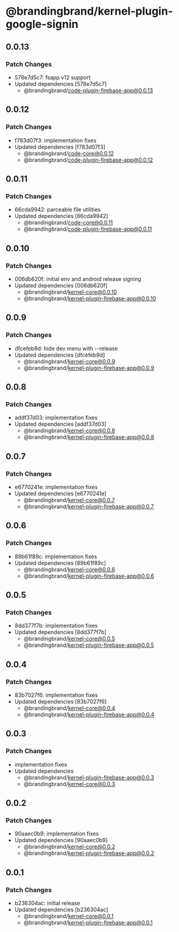 # @brandingbrand/kernel-plugin-google-signin

## 0.0.13

### Patch Changes

- 578e7d5c7: fsapp v12 support
- Updated dependencies [578e7d5c7]
  - @brandingbrand/code-plugin-firebase-app@0.0.13

## 0.0.12

### Patch Changes

- f783d07f3: implementation fixes
- Updated dependencies [f783d07f3]
  - @brandingbrand/code-core@0.0.12
  - @brandingbrand/code-plugin-firebase-app@0.0.12

## 0.0.11

### Patch Changes

- 66cda9942: parceable file utilities
- Updated dependencies [66cda9942]
  - @brandingbrand/code-core@0.0.11
  - @brandingbrand/code-plugin-firebase-app@0.0.11

## 0.0.10

### Patch Changes

- 006db620f: initial env and android release signing
- Updated dependencies [006db620f]
  - @brandingbrand/kernel-core@0.0.10
  - @brandingbrand/kernel-plugin-firebase-app@0.0.10

## 0.0.9

### Patch Changes

- dfcefeb9d: hide dev menu with --release
- Updated dependencies [dfcefeb9d]
  - @brandingbrand/kernel-core@0.0.9
  - @brandingbrand/kernel-plugin-firebase-app@0.0.9

## 0.0.8

### Patch Changes

- addf37d03: implementation fixes
- Updated dependencies [addf37d03]
  - @brandingbrand/kernel-core@0.0.8
  - @brandingbrand/kernel-plugin-firebase-app@0.0.8

## 0.0.7

### Patch Changes

- e6770241e: implementation fixes
- Updated dependencies [e6770241e]
  - @brandingbrand/kernel-core@0.0.7
  - @brandingbrand/kernel-plugin-firebase-app@0.0.7

## 0.0.6

### Patch Changes

- 89b61f89c: implementation fixes
- Updated dependencies [89b61f89c]
  - @brandingbrand/kernel-core@0.0.6
  - @brandingbrand/kernel-plugin-firebase-app@0.0.6

## 0.0.5

### Patch Changes

- 8dd377f7b: implementation fixes
- Updated dependencies [8dd377f7b]
  - @brandingbrand/kernel-core@0.0.5
  - @brandingbrand/kernel-plugin-firebase-app@0.0.5

## 0.0.4

### Patch Changes

- 83b7027f6: implementation fixes
- Updated dependencies [83b7027f6]
  - @brandingbrand/kernel-core@0.0.4
  - @brandingbrand/kernel-plugin-firebase-app@0.0.4

## 0.0.3

### Patch Changes

- implementation fixes
- Updated dependencies
  - @brandingbrand/kernel-plugin-firebase-app@0.0.3
  - @brandingbrand/kernel-core@0.0.3

## 0.0.2

### Patch Changes

- 90aaec0b9: implementation fixes
- Updated dependencies [90aaec0b9]
  - @brandingbrand/kernel-core@0.0.2
  - @brandingbrand/kernel-plugin-firebase-app@0.0.2

## 0.0.1

### Patch Changes

- b236304ac: initial release
- Updated dependencies [b236304ac]
  - @brandingbrand/kernel-core@0.0.1
  - @brandingbrand/kernel-plugin-firebase-app@0.0.1

